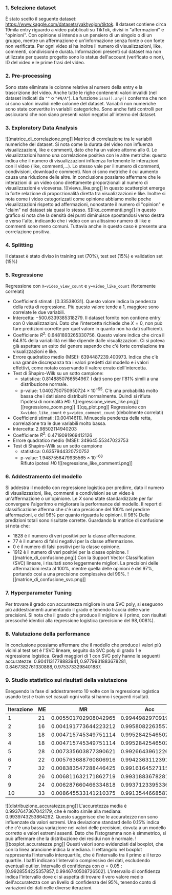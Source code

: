 ### 1. Selezione dataset
È stato scelto il seguente dataset: https://www.kaggle.com/datasets/yakhyojon/tiktok. Il dataset contiene circa 19mila entry riguardo a video pubblicati su TikTok, divisi in "affermazioni" e "opinioni". Con opinione si intende a un pensiero di un singolo o di un gruppo, mentre un affermazione è un'informazione senza fonte o con fonte non verificata. Per ogni video si ha inoltre il numero di visualizzazioni, like, commenti, condivisioni e durata. Informazioni presenti sul dataset ma non utilizzate per questo progetto sono lo status dell'account (verificato o non), ID del video e le prime frasi del video.
### 2. Pre-processing
Sono state eliminate le colonne relative al numero della entry e la trascrizione del video. Anche tutte le righe contenenti valori invalidi (nel dataset indicati da `""` o `"#N/A"`). La funzione `isna().any()` conferma che non ci sono valori invalidi nelle colonne del dataset.
Variabili non numeriche sono state convertite in variabili categoriche. Sono anche fatti controlli per assicurarsi che non siano presenti valori negativi all'interno del dataset.
### 3. Exploratory Data Analysis
![[matrice_di_correlazione.png]]
Matrice di correlazione tra le variabili numeriche del dataset.
Si nota come la durata del video non influenza visualizzazioni, like e commenti, dato che ha un valore attorno allo 0. Le visualizzazioni hanno una correlazione positiva con le altre metriche: questo indica che il numero di visualizzazioni influenza fortemente le interazioni con il video (like, commenti,...). Lo stesso vale per il numero di commenti, condivisioni, download e commenti.
Non ci sono metriche il cui aumento causa una riduzione delle altre.
In conclusione possiamo affermare che le interazioni di un video sono direttamente proporzionali al numero di visualizzazioni e viceversa.
![[views_like.png]]
In questo scatterplot emerge la forte relazione di proporzionalità diretta tra visualizzazioni e like. Inoltre si nota come i video categorizzati come opinione abbiamo molte poche visualizzazioni rispetto ad affermazioni, nonostante il numero di "opinion" e "claim" nel dataset sia quasi lo stesso.
![[like_commenti.png]]
In questo grafico si nota che la densità dei punti diminuisce spostandosi verso destra e verso l'alto, indicando che i video con un altissimo numero di like e commenti sono meno comuni. Tuttavia anche in questo caso è presente una correlazione positiva.
### 4. Splitting
Il dataset è stato diviso in training set (70%), test set (15%) e validation set (15%)
### 5. Regressione
Regressione con `X=video_view_count` e `y=video_like_count` (fortemente correlati)
- Coefficienti stimati: $[0.33538031]$. Questo valore indica la pendenza della retta di regressione. Più questo valore tende a 1, maggiore sono correlate le due variabili.
- Intercetta: $-500.6339385318279$. Il dataset fornito non contiene entry con 0 visualizzazioni. Dato che l'intercetta richiede che $X=0$, non può fare predizioni corrette per quel valore in quanto non ha dati sufficienti.
- Coefficiente $R^2$: $0.6481893265330756$. Questo valore indica che circa il $64.8\%$ della variabilità nei like dipende dalle visualizzazioni. Ci si poteva già aspettare un esito del genere sapendo che c'è forte correlazione tra visualizzazioni e like.
- Errore quadratico medio (MSE): $6394487239.400973$. Indica che c'è una grande discrepanza tra i valori predetti dal modello e i valori effettivi, come notato osservando il valore errato dell'intercetta.
- Test di Shapiro-Wilk su un sotto campione: 
	- statistica: $0.8148850766554967$. I dati sono per l'$81\%$ simili a una distribuzione normale.
	- p-value: $1.0402750750950724\times10^{-55}$. C'è una probabilità molto bassa che i dati siano distribuiti normalmente.
	Quindi si rifiuta l'ipotesi di normalità $H0$.
![[regressione_views_like.png]]![[regressione_zoom.png]]
![[qq_plot.png]]
Regressione con `X=video_like_count` e `y=video_comment_count` (debolmente correlati)
- Coefficienti stimati: $[0.00414611]$. Minuscola pendenza della retta, correlazione tra le due variabili molto bassa. 
- Intercetta: $2.98502114940203$
- Coefficiente $R^2$: $0.4719091969412126$ 
- Errore quadratico medio (MSE): $349645.55347023753$  
- Test di Shapiro-Wilk su un sotto campione
	- statistica: $0.6357944320720752$
	- p-value: $1.9487556479935565\times10^{-68}$  
	Rifiuto ipotesi $H0$
![[regressione_like_commenti.png]]
### 6. Addestramento del modello
Si addestra il modello con regressione logistica per predirre, dato il numero di visualizzazioni, like, commenti e condivisioni se un video è un'affermazione o un'opinione. Le $X$ sono state standardizzate per far convergere l'algoritmo e migliorare la performance del modello.
Il report di classificazione afferma che c'è una precisione del $100\%$ nel predirre affermazioni, e del $96\%$ per quanto riguarda le opinioni. Il $98\%$ Delle predizioni totali sono risultate corrette.
Guardando la matrice di confusione si nota che:
- $1828$ è il numero di veri positivi per la classe affermazione.
- $77$ è il numero di falsi negativi per la classe affermazione.
- $0$ è il numero di falsi positivi per la classe opinione.
- $1912$ è il numero di veri positivi per la classe opinione.
![[matrice_di_confusione.png]]
Con la Support Vector Classification (SVC) lineare, i risultati sono leggermente migliori. La precisioni delle affermazioni resta al $100\%$, mentre quella delle opinioni è del $97\%$, portando cosi a una precisione complessiva del $99\%$.
![[matrice_di_confusione_svc.png]]
### 7. Hyperparameter Tuning
Per trovare il grado con accuratezza migliore in una SVC poly, si eseguono più addestramenti aumentando il grado e tenendo traccia delle varie precisioni. Si nota che il grado che produce il migliore è il primo, con risultati pressoché identici alla regressione logistica (precisione del $98,008\%$).
### 8. Valutazione della performance
In conclusione possiamo affermare che il modello che produce i valori più vicini al test set è l'SVC lineare, seguito da SVC poly di grado 1 e regressione logistica. Gradi maggiori di 1 con SVC poly hanno le seguenti accuratezze: $0.9041131778883941, 0.9779931883678281, 0.8467382761330888, 0.9753733298401887$.
### 9. Studio statistico sui risultati della valutazione
Eseguendo la fase di addestramento 10 volte con la regressione logistica usando test e train set casuali ogni volta si hanno i seguenti risultati.

| Iterazione | ME  | MR                   | Acc                |
| ---------- | --- | -------------------- | ------------------ |
| 1          | 21  | 0.005501702908042965 | 0.994498297091957  |
| 2          | 16  | 0.004191773644223212 | 0.9958082263557768 |
| 3          | 18  | 0.004715745349751114 | 0.9952842546502488 |
| 4          | 18  | 0.004715745349751114 | 0.9952842546502488 |
| 5          | 28  | 0.007335603877390621 | 0.9926643961226094 |
| 6          | 22  | 0.005763688760806916 | 0.9942363112391931 |
| 7          | 32  | 0.008383547288446425 | 0.9916164527115536 |
| 8          | 26  | 0.006811632171862719 | 0.9931883678281372 |
| 9          | 24  | 0.006287660466334818 | 0.9937123395336652 |
| 10         | 33  | 0.008645533141210375 | 0.9913544668587896 |
![[distribuzione_accuratezze.png]]
L'accuretezza media è $0.9937647367042179$, che è molto simile alla mediana: $0.9939743253864292$. Questo suggerisce che le accuratezze non sono influenzate da valori estremi. Una deviazione standard dello $0.15\%$ indica che c'è una bassa variazione nei valori delle precisioni, dovuta a un modello corretto e valori estremi assenti. Dato che l'istogramma non è simmetrico, si può affermare che la distribuzione dei residui non è normale.
![[boxplot_accuratezze.png]]
Questi valori sono evidenziati dal boxplot, che con la linea arancione indica la mediana. Il rettangolo nel boxplot rappresenta l’intervallo interquartile, che è l'intervallo tra il primo e il terzo quartile. I baffi indicano l'intervallo complessivo dei dati, escludendo eventuali outlier. 
Intervallo di confidenza con $\alpha = 0.05: [0.9928554225357857, 0.9946740508726502]$.
L'intervallo di confidenza indica l'intervallo dove ci si aspetta di trovare il vero valore medio dell'accuratezza con un livello di confidenza del $95\%$, tenendo conto di variazioni dei dati nelle diverse iterazioni.